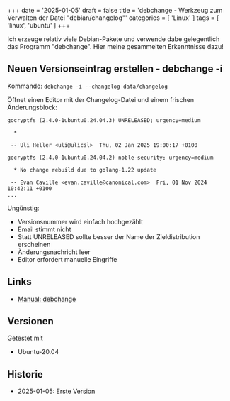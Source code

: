 +++
date = '2025-01-05'
draft = false
title = 'debchange - Werkzeug zum Verwalten der Datei "debian/changelog"'
categories = [ 'Linux' ]
tags = [ 'linux', 'ubuntu' ]
+++

<!--debchange - Werkzeug zum Verwalten der Datei "debian/changelog"-->
<!--===============================================================-->

Ich erzeuge relativ viele Debian-Pakete
und verwende dabe gelegentlich das Programm "debchange".
Hier meine gesammelten Erkenntnisse dazu!

<!--more-->

Neuen Versionseintrag erstellen - debchange -i
----------------------------------------------

Kommando: `debchange -i --changelog data/changelog`

Öffnet einen Editor mit der Changelog-Datei und
einem frischen Änderungsblock:

```
gocryptfs (2.4.0-1ubuntu0.24.04.3) UNRELEASED; urgency=medium

  * 

 -- Uli Heller <uli@ulicsl>  Thu, 02 Jan 2025 19:00:17 +0100

gocryptfs (2.4.0-1ubuntu0.24.04.2) noble-security; urgency=medium

  * No change rebuild due to golang-1.22 update

 -- Evan Caville <evan.caville@canonical.com>  Fri, 01 Nov 2024 10:42:11 +0100
...
```

Ungünstig:

- Versionsnummer wird einfach hochgezählt
- Email stimmt nicht
- Statt UNRELEASED sollte besser der Name der Zieldistribution erscheinen
- Änderungsnachricht leer
- Editor erfordert manuelle Eingriffe

Links
-----

- [Manual: debchange](https://manpages.debian.org/testing/devscripts/debchange.1.en.html)

Versionen
---------

Getestet mit

- Ubuntu-20.04

Historie
--------

- 2025-01-05: Erste Version
